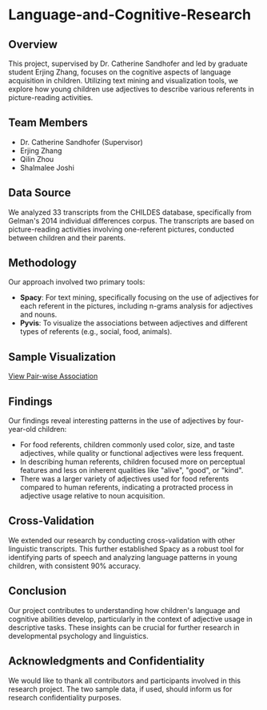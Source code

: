 # Language-and-Cognitive-Research

## Overview
This project, supervised by Dr. Catherine Sandhofer and led by graduate student Erjing Zhang, focuses on the cognitive aspects of language acquisition in children. Utilizing text mining and visualization tools, we explore how young children use adjectives to describe various referents in picture-reading activities.

## Team Members
- Dr. Catherine Sandhofer (Supervisor)
- Erjing Zhang
- Qilin Zhou
- Shalmalee Joshi

## Data Source
We analyzed 33 transcripts from the CHILDES database, specifically from Gelman's 2014 individual differences corpus. The transcripts are based on picture-reading activities involving one-referent pictures, conducted between children and their parents.

## Methodology
Our approach involved two primary tools:
- **Spacy**: For text mining, specifically focusing on the use of adjectives for each referent in the pictures, including n-grams analysis for adjectives and nouns.
- **Pyvis**: To visualize the associations between adjectives and different types of referents (e.g., social, food, animals).

## Sample Visualization

[View Pair-wise Association](https://htmlpreview.github.io/?https://qilinzhou56.github.io/Language-and-Cognitive-Research/referential_communication/Result/food_adj_referent.html)

## Findings
Our findings reveal interesting patterns in the use of adjectives by four-year-old children:
- For food referents, children commonly used color, size, and taste adjectives, while quality or functional adjectives were less frequent.
- In describing human referents, children focused more on perceptual features and less on inherent qualities like "alive", "good", or "kind".
- There was a larger variety of adjectives used for food referents compared to human referents, indicating a protracted process in adjective usage relative to noun acquisition.

## Cross-Validation
We extended our research by conducting cross-validation with other linguistic transcripts. This further established Spacy as a robust tool for identifying parts of speech and analyzing language patterns in young children, with consistent 90% accuracy.

## Conclusion
Our project contributes to understanding how children's language and cognitive abilities develop, particularly in the context of adjective usage in descriptive tasks. These insights can be crucial for further research in developmental psychology and linguistics.

## Acknowledgments and Confidentiality
We would like to thank all contributors and participants involved in this research project. The two sample data, if used, should inform us for research confidentiality purposes.
